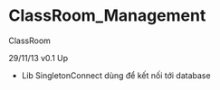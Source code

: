 ClassRoom_Management
====================

ClassRoom

29/11/13
v0.1 Up
- Lib SingletonConnect dùng để kết nối tới database 

